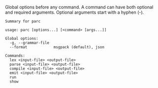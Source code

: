 
Global options before any command. A command can have both optional and required arguments. Optional arguments start with a hyphen (-).

    Summary for parc

    usage: parc [options...] [<command> [args...]]

    Global options:
      -g, --grammar-file
      --format            msgpack (default), json

    Commands:
      lex <input-file> <output-file>
      parse <input-file> <output-file>
      compile <input-file> <output-file>
      emit <input-file> <output-file>
      run
      show
